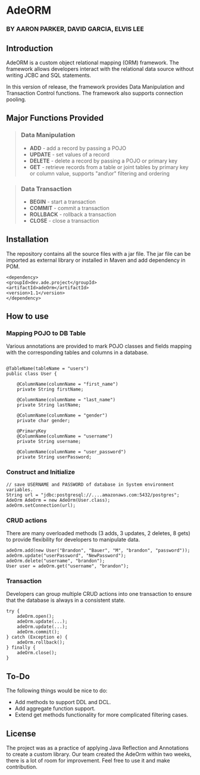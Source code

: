 # AdeORM
### BY AARON PARKER, DAVID GARCIA, ELVIS LEE

## Introduction

AdeORM is a custom object relational mapping (ORM) framework. The framework allows developers interact with 
the relational data source without writing JCBC and SQL statements.

In this version of release, the framework provides Data Manipulation and Transaction Control functions.
The framework also supports connection pooling.

## Major Functions Provided

> ### Data Manipulation
> * **ADD** - add a record by passing a POJO
> * **UPDATE** - set values of a record
> * **DELETE** - delete a record by passing a POJO or primary key
> * **GET** - retrieve records from a table or joint tables by primary key or column value, supports "and\or" filtering and ordering

> ### Data Transaction
> * **BEGIN** - start a transaction
> * **COMMIT** - commit a transaction
> * **ROLLBACK** - rollback a transaction
> * **CLOSE** - close a transaction


## Installation

The repository contains all the source files with a jar file. The jar file can be imported as external library or installed in Maven and add dependency in POM.
```
<dependency>
<groupId>dev.ade.project</groupId>
<artifactId>adeOrm</artifactId>
<version>1.1</version>
</dependency>
```
## How to use
### Mapping POJO to DB Table
Various annotations are provided to mark POJO classes and fields mapping with the corresponding tables and columns in a database.
~~~

@TableName(tableName = "users")
public class User {

    @ColumnName(columnName = "first_name")
    private String firstName;

    @ColumnName(columnName = "last_name")
    private String lastName;

    @ColumnName(columnName = "gender")
    private char gender;

    @PrimaryKey
    @ColumnName(columnName = "username")
    private String username;

    @ColumnName(columnName = "user_password")
    private String userPassword;
~~~

### Construct and Initialize
~~~
// save USERNAME and PASSWORD of database in System environment variables.
String url = "jdbc:postgresql://....amazonaws.com:5432/postgres";
AdeOrm AdeOrm = new AdeOrm(User.class);
adeOrm.setConnection(url);
~~~

### CRUD actions
There are many overloaded methods (3 adds, 3 updates, 2 deletes, 8 gets) to provide flexibility for developers to manipulate data.
~~~
adeOrm.add(new User("Brandon", "Bauer", "M", "brandon", "password"));
adeOrm.update("userPassword", "NewPassword");
adeOrm.delete("username", "brandon");
User user = adeOrm.get("username", "brandon");
~~~

### Transaction
Developers can group multiple CRUD actions into one transaction to ensure that the database is always in a consistent
state.
~~~
try {
    adeOrm.open();
    adeOrm.update(...);
    adeOrm.update(...);
    adeOrm.commit();
} catch (Exception e) {
    adeOrm.rollback();
} finally {
    adeOrm.close();
}
~~~

## To-Do

The following things would be nice to do:
* Add methods to support DDL and DCL.
* Add aggregate function support.
* Extend get methods functionality for more complicated filtering cases.

## License

The project was as a practice of applying Java Reflection and Annotations to create a custom library. Our team created the AdeOrm within two weeks, there is a lot of room for improvement. 
Feel free to use it and make contribution.